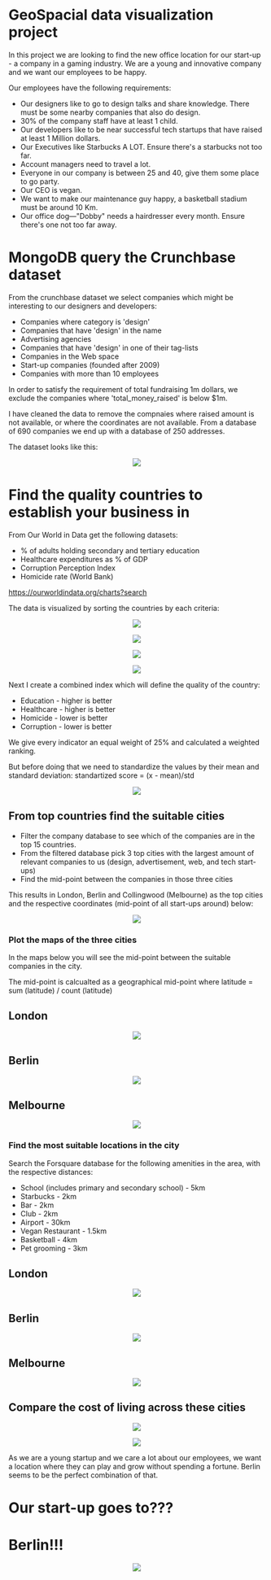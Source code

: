 # GeoSpacial data visualization project

In this project we are looking to find the new office location for our start-up - a company in a gaming industry. We are a young and innovative company and we want our employees to be happy.

Our employees have the following requirements:

- Our designers like to go to design talks and share knowledge. There must be some nearby companies that also do design.
- 30% of the company staff have at least 1 child.
- Our developers like to be near successful tech startups that have raised at least 1 Million dollars.
- Our Executives like Starbucks A LOT. Ensure there's a starbucks not too far.
- Account managers need to travel a lot.
- Everyone in our company is between 25 and 40, give them some place to go party.
- Our CEO is vegan.
- We want to make our maintenance guy happy, a basketball stadium must be around 10 Km.
- Our office dog—"Dobby" needs a hairdresser every month. Ensure there's one not too far away.

# MongoDB query the Crunchbase dataset

From the crunchbase dataset we select companies which might be interesting to our designers and developers:
- Companies where category is 'design'
- Companies that have 'design' in the name
- Advertising agencies
- Companies that have 'design' in one of their tag-lists
- Companies in the Web space
- Start-up companies (founded after 2009)
- Companies with more than 10 employees

In order to satisfy the requirement of total fundraising 1m dollars, we exclude the companies where 'total_money_raised' is below $1m.

I have cleaned the data to remove the compnaies where raised amount is not available, or where the coordinates are not available. From a database of 690 companies we end up with a database of 250 addresses.

The dataset looks like this:

<p align="center">
<img src="https://github.com/berserkus/GeoViz_mongoDB_project/blob/main/output/table0.jpg">
</p>

# Find the quality countries to establish your business in

From Our World in Data get the following datasets:

- % of adults holding secondary and tertiary education
- Healthcare expenditures as % of GDP
- Corruption Perception Index
- Homicide rate (World Bank)

https://ourworldindata.org/charts?search

The data is visualized by sorting the countries by each criteria:

<p align="center">
<img src="https://github.com/berserkus/GeoViz_mongoDB_project/blob/main/output/homicide.png">
</p>

<p align="center">
<img src="https://github.com/berserkus/GeoViz_mongoDB_project/blob/main/output/corruption.png">
</p>

<p align="center">
<img src="https://github.com/berserkus/GeoViz_mongoDB_project/blob/main/output/education.png">
</p>

<p align="center">
<img src="https://github.com/berserkus/GeoViz_mongoDB_project/blob/main/output/healthcare.png">
</p>

Next I create a combined index which will define the quality of the country:

- Education - higher is better
- Healthcare - higher is better
- Homicide - lower is better
- Corruption - lower is better

We give every indicator an equal weight of 25% and calculated a weighted ranking.

But before doing that we need to standardize the values by their mean and standard deviation: standartized score = (x - mean)/std

<p align="center">
<img src="https://github.com/berserkus/GeoViz_mongoDB_project/blob/main/output/rank.png">
</p>

## From top countries find the suitable cities

- Filter the company database to see which of the companies are in the top 15 countries. 
- From the filtered database pick 3 top cities with the largest amount of relevant companies to us (design, advertisement, web, and tech start-ups)
- Find the mid-point between the companies in those three cities

This results in London, Berlin and Collingwood (Melbourne) as the top cities and the respective coordinates (mid-point of all start-ups around) below:

<p align="center">
<img src="https://github.com/berserkus/GeoViz_mongoDB_project/blob/main/output/table 1.jpg">
</p>

### Plot the maps of the three cities

In the maps below you will see the mid-point between the suitable companies in the city.

The mid-point is calcualted as a geographical mid-point where latitude = sum (latitude) / count (latitude)

## London

<p align="center">
<img src="https://github.com/berserkus/GeoViz_mongoDB_project/blob/main/output/london_map1.jpg">
</p>

## Berlin

<p align="center">
<img src="https://github.com/berserkus/GeoViz_mongoDB_project/blob/main/output/berlin_map1.jpg">
</p>

## Melbourne

<p align="center">
<img src="https://github.com/berserkus/GeoViz_mongoDB_project/blob/main/output/melbourne_map1.jpg">
</p>


### Find the most suitable locations in the city

Search the Forsquare database for the following amenities in the area, with the respective distances:

- School (includes primary and secondary school) - 5km
- Starbucks - 2km
- Bar - 2km
- Club - 2km
- Airport - 30km
- Vegan Restaurant - 1.5km
- Basketball - 4km
- Pet grooming - 3km

## London

<p align="center">
<img src="https://github.com/berserkus/GeoViz_mongoDB_project/blob/main/output/london_map2.jpg">
</p>

## Berlin

<p align="center">
<img src="https://github.com/berserkus/GeoViz_mongoDB_project/blob/main/output/berlin_map2.jpg">
</p>

## Melbourne

<p align="center">
<img src="https://github.com/berserkus/GeoViz_mongoDB_project/blob/main/output/melbourne_map2.jpg">
</p>

## Compare the cost of living across these cities

<p align="center">
<img src="https://github.com/berserkus/GeoViz_mongoDB_project/blob/main/output/london_melbourne.jpg">
</p>

<p align="center">
<img src="https://github.com/berserkus/GeoViz_mongoDB_project/blob/main/output/berlin_melbourne.jpg">
</p>


As we are a young startup and we care a lot about our employees, we want a location where they can play and grow without spending a fortune. Berlin seems to be the perfect combination of that.

# Our start-up goes to???


# Berlin!!!

<p align="center">
<img src="https://github.com/berserkus/GeoViz_mongoDB_project/blob/main/output/Berlin.jpg">
</p>
